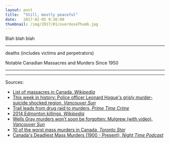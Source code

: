 ```yaml
---
layout: post
title:  "Still, mostly peaceful"
date:   2017-02-05 9:30:00
thumbnail: /img/2017/01/overdoseThumb.jpg
---
```


Blah blah blah

* * *

<div id="infoBox" class="hidden">
	<p class="infoTitle"><span id="label"></span></p>
	<p class="info"><span class="infoData"><span id="date"></span></span></p>
	<p class="info"><span class="infoData"><span id="location"></span></span></p>
	<p class="info"><span class="infoData"><span id="deaths"></span> deaths (includes victims and perpetrators)</span></p>
</div>

<div class="chartTitle">Notable Canadian Massacres and Murders Since 1950</div>

<div id="map" class="svg-container"></div>

* * *

<div id="chart"></div>

* * *

Sources:

- [List of massacres in Canada, *Wikipedia*](https://en.wikipedia.org/wiki/List_of_massacres_in_Canada)
- [This week in history: Police officer Leonard Hogue's grisly murder-suicide shocked region, *Vancouver Sun*](http://www.vancouversun.com/news/This+week+history+Police+officer+Leonard+Hogue+grisly+murder+suicide+shocked+region/9753959/story.html)
- [Trail leads from drug raid to murders, *Prime Time Crime*](http://www.primetimecrime.com/Recent/Murder/Sun%20Trail%20leads.htm)
- [2014 Edmonton killings, *Wikipedia*](https://en.wikipedia.org/wiki/2014_Edmonton_killings)
- [Wells Gray murders won’t soon be forgotten: Mulgrew (with video), *Vancouver Sun*](http://www.vancouversun.com/news/Wells+Gray+murders+soon+forgotten+Mulgrew+with+video/7262564/story.html)
- [10 of the worst mass murders in Canada, *Toronto Star*](https://www.thestar.com/news/canada/2014/12/30/10_of_the_worst_mass_murders_in_canada.html)
- [Canada's Deadliest Mass Murders (1900 - Present), *Night Time Podcast*](https://www.nighttimepodcast.com/blogmaster/canadas-worst-mass-murders)


<style>{% include 2017/02/massacres.css %}</style>

<script src="https://d3js.org/d3.v4.min.js"></script>
<script src="https://d3js.org/topojson.v2.min.js"></script>
<script src="https://d3js.org/queue.v1.min.js"></script>
<script src="https://d3js.org/d3-scale-chromatic.v1.min.js"></script>
<script src="https://d3js.org/d3-ease.v1.min.js"></script>
<script>{% include 2017/02/massacres.js %}</script>